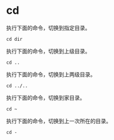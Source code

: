 # cd

执行下面的命令，切换到指定目录。

```
cd dir
```

执行下面的命令，切换到上级目录。

```
cd ..
```

执行下面的命令，切换到上两级目录。

```
cd ../..
```

执行下面的命令，切换到家目录。

```
cd ~
```

执行下面的命令，切换到上一次所在的目录。

```
cd -
```

